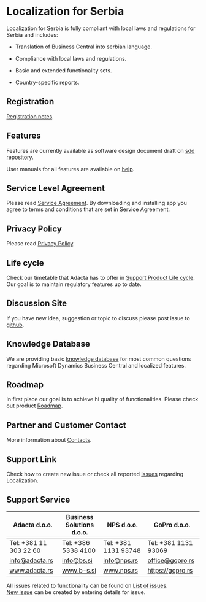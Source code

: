 <!--- # Localization for Slovenia, Croatia and Serbia

Localization for Slovenia, Croatia and Serbia is fully compliant with local laws and regulations for Slovenia, Croatia and Serbia and includes:

- Translation of Business Central into slovenian, croatian and serbian languages.

- Compliance with local laws and regulations.

- Basic and extended functionality sets.

- Country-specific reports.--->

# Localization for Serbia

Localization for Serbia is fully compliant with local laws and regulations for Serbia and includes:

- Translation of Business Central into serbian language.

- Compliance with local laws and regulations.

- Basic and extended functionality sets.

- Country-specific reports.

## Registration

[Registration notes](Registration.md).

## Features

Features are currently available as software design document draft on [sdd repository](https://adriaticorg.github.io/sdd/).<br>

User manuals for all features are available on [help](https://adriaticorg.github.io/help/).

## Service Level Agreement

Please read [Service Agreement](ServiceAgreement.md). By downloading and installing app you agree to terms and conditions that are set in Service Agreement. 

## Privacy Policy

Please read [Privacy Policy](PrivacyPolicy.md).

## Life cycle

Check our timetable that Adacta has to offer in [Support Product Life cycle](SupportProductLifeCycle.md). Our goal is to maintain regulatory features up to date.

## Discussion Site

If you have new idea, suggestion or topic to discuss please post issue to [github](https://github.com/AdriaticOrg/app/issues).

## Knowledge Database

We are providing basic [knowledge database](https://github.com/AdriaticOrg/app/issues) for most common questions regarding Microsoft Dynamics Business Central and localized features.  

## Roadmap

In first place our goal is to achieve hi quality of functionalities. Please check out product [Roadmap](Roadmap.md).

## Partner and Customer Contact

More information about [Contacts](Contacts.md).

## Support Link

Check how to create new issue or check all reported [Issues](SupportLink.md) regarding Localization.

<!--- ### Support Service

Country|Company ​Name|​Phone|​E-mail
-------|------------|-----|------
Croatia|Adacta|+385 01 132 12 45|support@adacta.hr
Serbia|NPS|+381 11 319 37 48|servicedesk@nps.rs
Escalation|GoPro|+381 11 31 93 069|support@gopro.rs--->
## Support Service

Adacta d.o.o.|Business Solutions d.o.o.|​NPS d.o.o.|​GoPro d.o.o.
-------------|-------------------------|----------|--------------------
Tel: +381 11 303 22 60|Tel: +386 5338 4100|Tel: +381 1131 93748|Tel: +381 1131 93069
info@adacta.rs|info@bs.si|info@nps.rs|office@gopro.rs
www.adacta.rs|www.b-s.si|www.nps.rs|https://gopro.rs

All issues related to functionality can be found on [List of issues](https://github.com/AdriaticOrg/app/issues).<br> 
[New issue](https://github.com/AdriaticOrg/app/issues/new) can be created by entering details for issue.
